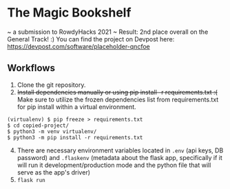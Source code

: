 # The Magic Bookshelf 
~ a submission to RowdyHacks 2021 ~
Result: 2nd place overall on the General Track! :)
You can find the project on Devpost here: https://devpost.com/software/placeholder-qncfoe

## Workflows
1. Clone the git repository.
2. ~~Install dependencies manually or using pip install -r requirements.txt :(~~ Make sure to utilize the frozen dependencies list from requirements.txt for pip install within a virtual environment.
```
(virtualenv) $ pip freeze > requirements.txt
$ cd copied-project/
$ python3 -m venv virtualenv/
$ python3 -m pip install -r requirements.txt
```
4. There are necessary environment variables located in ```.env``` (api keys, DB password) and ```.flaskenv``` (metadata about the flask app, specifically if it will run it development/production mode and the python file that will serve as the app's driver)  
5. `flask run`
